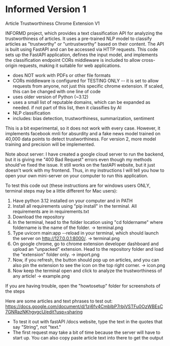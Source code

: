 # Informed Version 1
Article Trustworthiness Chrome Extension V1

INFORMD project, which provides a text classification API for analyzing the trustworthiness of articles.
It uses a pre-trained NLP model to classify articles as "trustworthy" or "untrustworthy" based on their content.
The API is built using FastAPI and can be accessed via HTTP requests.
This code sets up the FastAPI application, defines the input model, and implements the classification endpoint
CORs middleware is included to allow cross-origin requests, making it suitable for web applications.

- does NOT work with PDFs or other file formats
- CORs middleware is configured for TESTING ONLY -- it is set to allow requests from anyone, not just this specific chrome extension. If scaled, this can be changed with one line of code
- uses older version of Python (~3.12)
- uses a small list of reputable domains, which can be expanded as needed. if not part of this list, then it classifies by AI
- NLP classification
- includes: bias detection, trustworthiness, summarization, sentiment

This is a bit experimental, so it does not work with every case. However, it implements facebook mnli for absurdity and a fake news model trained on 40,000 data points to detect trustworthiness. For version 2, more model training and precision will be implemented. 

Note about server: I have created a google cloud server to run the backend, but it is giving me "400 Bad Request" errors even though my methods should've fixed the issue. It still works on the fastAPI website, but it just doesn't work with my frontend. Thus, in my instructions I will tell you how to open your own mini-server on your computer to run this application.

To test this code out (these instructions are for windows users ONLY, terminal steps may be a little different for Mac users):
1. Have python 3.12 installed on your computer and in PATH
2. Install all requirements using "pip install" in the terminal. All requirements are in requirements.txt
3. Download the repository
4. In the terminal, head to the folder location using "cd foldername" where foldername is the name of the folder. -> terminal.png
5. Type uvicorn main:app --reload in your terminal, which should launch the server on http://127.0.0.1:8000/. -> terminal.png
6. On google chrome, go to chrome extension developer dashboard and upload an "unpacked" extension. Head to the repository folder and load the "extension" folder only.  -> import.png
7. Now, if you refresh, the button should pop up on articles, and you can also pin the extension to see the icon on the top right corner. -> icon.png
8. Now keep the terminal open and click to analyze the trustworthiness of any article! -> example.png

If you are having trouble, open the "howtosetup" folder for screenshots of the steps

Here are some articles and text phrases to test out:
https://docs.google.com/document/d/1zj6fv4CmbIbP7rbjVSTFu0OzWBEsC7GNRazNKhgygcU/edit?usp=sharing
- To test it out with fastAPI /docs website, type the text in the quotes that say "String", not "text."
- The first request may take a bit of time because the server will have to start up. You can also copy paste article text into there to get the output
